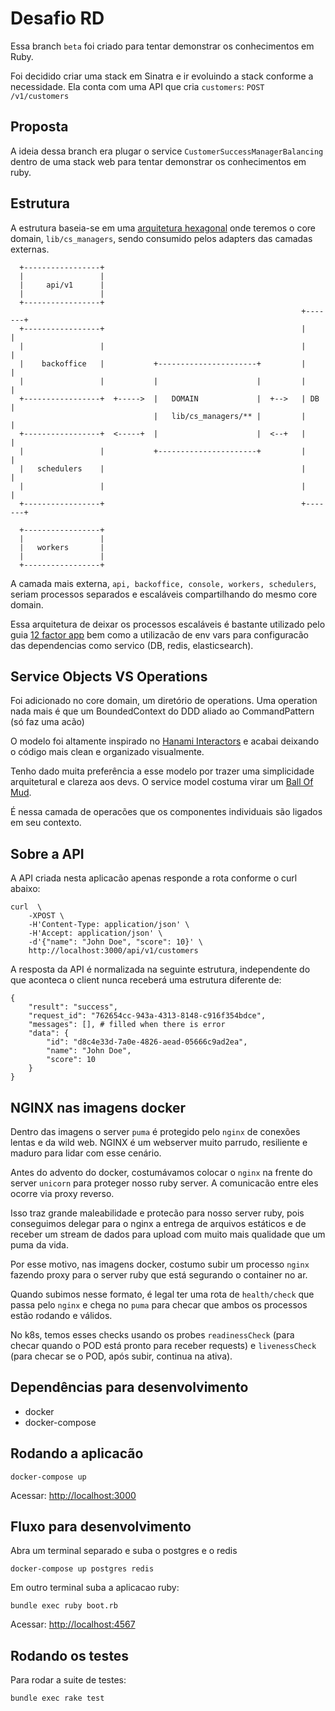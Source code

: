 # Desafio RD

Essa branch `beta` foi criado para tentar demonstrar os conhecimentos em Ruby.

Foi decidido criar uma stack em Sinatra e ir evoluindo a stack conforme a necessidade.
Ela conta com uma API que cria `customers`: `POST /v1/customers`

## Proposta

A ideia dessa branch era plugar o service `CustomerSuccessManagerBalancing`
dentro de uma stack web para tentar demonstrar os conhecimentos em ruby.

## Estrutura

A estrutura baseia-se em uma [arquitetura hexagonal](https://herbertograca.com/2017/11/16/explicit-architecture-01-ddd-hexagonal-onion-clean-cqrs-how-i-put-it-all-together/)
onde teremos o core domain, `lib/cs_managers`, sendo consumido pelos adapters das camadas externas.

```
  +-----------------+
  |                 |
  |     api/v1      |
  |                 |
  +-----------------+
                                                                 +-------+
  +-----------------+                                            |       |
  |                 |                                            |       |
  |    backoffice   |           +----------------------+         |       |
  |                 |           |                      |         |       |
  +-----------------+  +----->  |   DOMAIN             |  +-->   | DB    |
                                |   lib/cs_managers/** |         |       |
  +-----------------+  <-----+  |                      |  <--+   |       |
  |                 |           +----------------------+         |       |
  |   schedulers    |                                            |       |
  |                 |                                            |       |
  +-----------------+                                            +-------+

  +-----------------+
  |                 |
  |   workers       |
  |                 |
  +-----------------+

```

A camada mais externa, `api, backoffice, console, workers, schedulers`, seriam processos separados
e escaláveis compartilhando do mesmo core domain.

Essa arquitetura de deixar os processos escaláveis é bastante utilizado
pelo guia [12 factor app](https://12factor.net/pt_br/concurrency) bem como
a utilizacão de env vars para configuracão das dependencias como servico
(DB, redis, elasticsearch).

## Service Objects VS Operations

Foi adicionado no core domain, um diretório de operations. Uma operation
nada mais é que um BoundedContext do DDD aliado ao CommandPattern (só faz uma acão)

O modelo foi altamente inspirado no [Hanami Interactors](https://guides.hanamirb.org/architecture/interactors/)
e acabai deixando o código mais clean e organizado visualmente.

Tenho dado muita preferência a esse modelo por trazer uma simplicidade arquitetural
e clareza aos devs. O service model costuma virar um [Ball Of Mud](https://en.wikipedia.org/wiki/Big_ball_of_mud).

É nessa camada de operacões que os componentes individuais são ligados em seu contexto.

## Sobre a API

A API criada nesta aplicacão apenas responde a rota conforme o curl abaixo:

```
curl  \
    -XPOST \
    -H'Content-Type: application/json' \
    -H'Accept: application/json' \
    -d'{"name": "John Doe", "score": 10}' \
    http://localhost:3000/api/v1/customers
```

A resposta da API é normalizada na seguinte estrutura, independente do que aconteca
o client nunca receberá uma estrutura diferente de:

```
{
    "result": "success",
    "request_id": "762654cc-943a-4313-8148-c916f354bdce",
    "messages": [], # filled when there is error
    "data": {
        "id": "d8c4e33d-7a0e-4826-aead-05666c9ad2ea",
        "name": "John Doe",
        "score": 10
    }
}

```

## NGINX nas imagens docker

Dentro das imagens o server `puma` é protegido pelo `nginx` de conexões lentas
e da wild web. NGINX é um webserver muito parrudo, resiliente e maduro para lidar com esse cenário.

Antes do advento do docker, costumávamos colocar o `nginx` na frente do server `unicorn`
para proteger nosso ruby server. A comunicacão entre eles ocorre via proxy reverso.

Isso traz grande maleabilidade e protecão para nosso server ruby, pois conseguimos
delegar para o nginx a entrega de arquivos estáticos e de receber um stream de dados
para upload com muito mais qualidade que um puma da vida.

Por esse motivo, nas imagens docker, costumo subir um processo `nginx` fazendo proxy
para o server ruby que está segurando o container no ar.

Quando subimos nesse formato, é legal ter uma rota de `health/check` que passa
pelo `nginx` e chega no `puma` para checar que ambos os processos estão rodando
e válidos.

No k8s, temos esses checks usando os probes `readinessCheck` (para checar quando
o POD está pronto para receber requests) e `livenessCheck` (para checar se o POD, após subir,
continua na ativa).

## Dependências para desenvolvimento

- docker
- docker-compose

## Rodando a aplicacão

```
docker-compose up
```

Acessar: [http://localhost:3000](http://localhost:3000)

## Fluxo para desenvolvimento

Abra um terminal separado e suba o postgres e o redis

```
docker-compose up postgres redis
```

Em outro terminal suba a aplicacao ruby:

```
bundle exec ruby boot.rb
```
Acessar: [http://localhost:4567](http://localhost:4567)

## Rodando os testes

Para rodar a suite de testes:
```
bundle exec rake test
```
